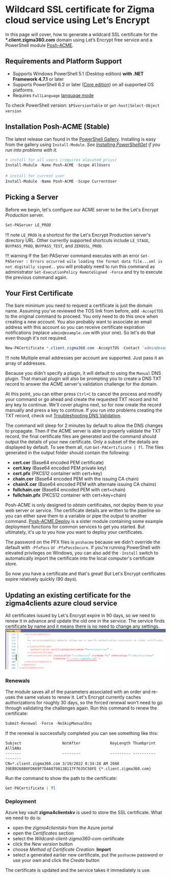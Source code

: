 # Wildcard SSL certificate for Zigma cloud service using Let’s Encrypt

In this page will cover, how to generate a wildcard SSL certificate for the __*.client.zigma360.com__ domain using Let’s Encrypt free service and a PowerShell module [Posh-ACME](https://poshac.me/docs/v4/).

## Requirements and Platform Support

- Supports Windows PowerShell 5.1 (Desktop edition) **with .NET Framework 4.7.1** or later
- Supports PowerShell 6.2 or later ([Core edition](https://docs.microsoft.com/en-us/powershell/scripting/whats-new/differences-from-windows-powershell)) on all supported OS platforms.
- Requires `FullLanguage` [language mode](https://docs.microsoft.com/en-us/powershell/module/microsoft.powershell.core/about/about_language_modes)

To check PowerShell version: `$PSversionTable` or `get-host|Select-Object version`

## Installation Posh-ACME (Stable)

The latest release can found in the [PowerShell Gallery](https://www.powershellgallery.com/packages/Posh-ACME/). Installing is easy from the gallery using `Install-Module`. *See [Installing PowerShellGet](https://docs.microsoft.com/en-us/powershell/scripting/gallery/installing-psget) if you run into problems with it.*

```powershell
# install for all users (requires elevated privs)
Install-Module -Name Posh-ACME -Scope AllUsers

# install for current user
Install-Module -Name Posh-ACME -Scope CurrentUser
```

## Picking a Server

Before we begin, let's configure our ACME server to be the Let's Encrypt *Production* server.

```powershell
Set-PAServer LE_PROD
```

!!! note
    `LE_PROD` is a shortcut for the Let's Encrypt Production server's directory URL.
     Other currently supported shortcuts include `LE_STAGE`, `BUYPASS_PROD`, `BUYPASS_TEST`, and `ZEROSSL_PROD`.

!!! warning
    If the Set-PAServer command executes with an error `Set-PAServer : Errors occurred wile loading the format data file...xml is not digitally signed..` you will probably need to run this command as administrator `Set-ExecutionPolicy RemoteSigned -Force` and try to execute the previous command again.

## Your First Certificate

The bare minimum you need to request a certificate is just the domain name.
Assuming you've reviewed the TOS link from before, add `-AcceptTOS` to the original command to proceed. You only need to do this once when creating a new account. You also probably want to associate an email address with this account so you can receive certificate expiration notifications (replace ```admin@example.com``` with your one). So let's do that even though it's not required.

```powershell
New-PACertificate *.client.zigma360.com -AcceptTOS -Contact 'admin@example.com'
```

!!! note
    Multiple email addresses per account are supported. Just pass it an array of addresses.

Because you didn't specify a plugin, it will default to using the `Manual` DNS plugin. That manual plugin will also be prompting you to create a DNS TXT record to answer the ACME server's validation challenge for the domain.

At this point, you can either press `Ctrl+C` to cancel the process and modify your command or go ahead and create the requested TXT record and hit any key to continue. We'll cover plugins next, so for now create the record manually and press a key to continue. If you run into problems creating the TXT record, check out [Troubleshooting DNS Validation](https://poshac.me/docs/v4/Guides/Troubleshooting-DNS-Validation/).

The command will sleep for 2 minutes by default to allow the DNS changes to propagate. Then if the ACME server is able to properly validate the TXT record, the final certificate files are generated and the command should output the details of your new certificate. Only a subset of the details are displayed by default. To see them all, run `Get-PACertificate | fl`. The files generated in the output folder should contain the following:

- **cert.cer** (Base64 encoded PEM certificate)
- **cert.key** (Base64 encoded PEM private key)
- **cert.pfx** (PKCS12 container with cert+key)
- **chain.cer** (Base64 encoded PEM with the issuing CA chain)
- **chainX.cer** (Base64 encoded PEM with alternate issuing CA chains)
- **fullchain.cer** (Base64 encoded PEM with cert+chain)
- **fullchain.pfx** (PKCS12 container with cert+key+chain)

Posh-ACME is only designed to *obtain* certificates, not deploy them to your web server or service. The certificate details are written to the pipeline so you can either save them to a variable or pipe the output to another command. [Posh-ACME.Deploy](https://github.com/rmbolger/Posh-ACME.Deploy) is a sister module containing some example deployment functions for common services to get you started. But ultimately, it's up to you how you want to deploy your certificates.

The password on the PFX files is `poshacme` because we didn't override the default with `-PfxPass` or `-PfxPassSecure`. If you're running PowerShell with elevated privileges on Windows, you can also add the `-Install` switch to automatically import the certificate into the local computer's certificate store.

So now you have a certificate and that's great! But Let's Encrypt certificates expire relatively quickly (90 days).

## Updating an existing certificate for the **zigma4clients** azure cloud service

All certificates issued by Let's Encrypt expire in 90 days, so we need to renew it in advance and update the old one in the service.
The service finds certificate by name and it means there is no need to change any settings.
![Web.config](../img/zigma-service-sertificate-finds.png)

### Renewals

The module saves all of the parameters associated with an order and re-uses the same values to renew it.
Let's Encrypt currently caches authorizations for roughly 30 days, so the forced renewal won't need to go through validating the challenges again.
Run this command to renew the certificate:

```powershell
Submit-Renewal -Force -NoSkipManualDns
```

If the renewal is successfully completed you can see something like this:

```
Subject                  NotAfter             KeyLength Thumbprint                               AllSANs
-------                  --------             --------- ----------                               -------
CN=*.client.zigma360.com 3/10/2022 8:34:28 AM 2048      39EB0268B6FD669F7D4A879813B117F7635C50FE {*.client.zigma360.com}
```

Run the command to show the path to the certificate:

```powershell
Get-PACertificate | fl
```

### Deployment

Azure key vault **zigma4clientskv** is used to store the SSL certificate. What we need to do is:

- open the *zigma4clientskv* from the Azure portal
- open the *Certificates* section
- select the *Wildcard-client-zigma360-com* certificate
- click the *New version* button
- choose *Method of Certificate Creation*: **Import**
- select a generated earlier new certificate, put the `poshacme` password or use your own and click the *Create* button

The certificate is updated and the service takes it immediately is use.
